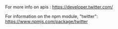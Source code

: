 For more info on apis : <a>https://developer.twitter.com/</a> </br>

For information on the npm module, "twitter": <a>https://www.npmjs.com/package/twitter</a>
